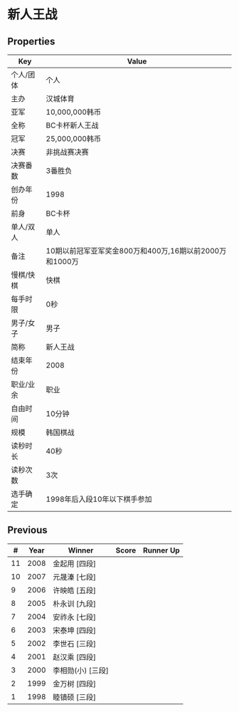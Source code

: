 # 新人王战

## Properties

| Key | Value |
| --- | ----- |
| 个人/团体 | 个人 |
| 主办 | 汉城体育 |
| 亚军 | 10,000,000韩币 |
| 全称 | BC卡杯新人王战 |
| 冠军 | 25,000,000韩币 |
| 决赛 | 非挑战赛决赛 |
| 决赛番数 | 3番胜负 |
| 创办年份 | 1998 |
| 前身 | BC卡杯 |
| 单人/双人 | 单人 |
| 备注 | 10期以前冠军亚军奖金800万和400万,16期以前2000万和1000万 |
| 慢棋/快棋 | 快棋 |
| 每手时限 | 0秒 |
| 男子/女子 | 男子 |
| 简称 | 新人王战 |
| 结束年份 | 2008 |
| 职业/业余 | 职业 |
| 自由时间 | 10分钟 |
| 规模 | 韩国棋战 |
| 读秒时长 | 40秒 |
| 读秒次数 | 3次 |
| 选手确定 | 1998年后入段10年以下棋手参加 |

## Previous

| # | Year | Winner | Score | Runner Up |
| --- | --- | --- | --- | --- |
| 11 | 2008 | 金起用 [四段] |  |  |
| 10 | 2007 | 元晟溱 [七段] |  |  |
| 9 | 2006 | 许映皓 [五段] |  |  |
| 8 | 2005 | 朴永训 [九段] |  |  |
| 7 | 2004 | 安祚永 [七段] |  |  |
| 6 | 2003 | 宋泰坤 [四段] |  |  |
| 5 | 2002 | 李世石 [三段] |  |  |
| 4 | 2001 | 赵汉乘 [四段] |  |  |
| 3 | 2000 | 李相勋(小) [三段] |  |  |
| 2 | 1999 | 金万树 [四段] |  |  |
| 1 | 1998 | 睦镇硕 [三段] |  |  |

